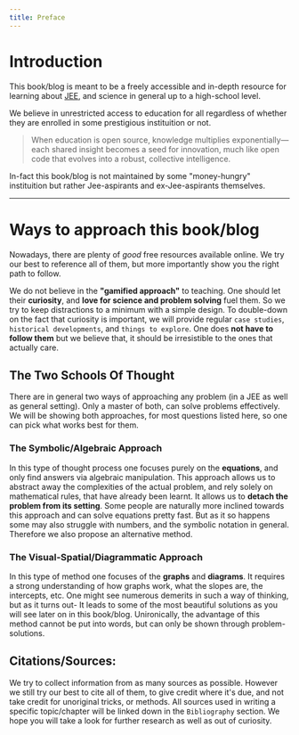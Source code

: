 ```yaml
---
title: Preface
---
```

# Introduction

This book/blog is meant to be a freely accessible and in-depth resource for learning about [JEE](https://en.wikipedia.org/wiki/Joint_Entrance_Examination), and science in general up to a high-school level.

We believe in unrestricted access to education for all regardless of whether they are enrolled in some prestigious instituition or not.


> When education is open source, knowledge multiplies exponentially—each shared insight becomes a seed for innovation, much like open code that evolves into a robust, collective intelligence.

In-fact this book/blog is not maintained by some "money-hungry" instituition but rather Jee-aspirants and ex-Jee-aspirants themselves.



---
# Ways to approach this book/blog

Nowadays, there are plenty of _good_ free resources available online.
We try our best to reference all of them, but more importantly show you the right path to follow.

We do not believe in the **"gamified approach"** to teaching. One should let their **curiosity**, and **love for science and problem solving** fuel them. So we try to keep distractions to a minimum with a simple design.
To double-down on the fact that curiosity is important, we will provide regular `case studies`, `historical developments`, and `things to explore`. One does **not have to follow them** but we believe that, it should be irresistible to the ones that actually care.


## The Two Schools Of Thought
There are in general two ways of approaching any problem (in a JEE as well as general setting).
Only a master of both, can solve problems effectively. We will be showing both approaches, for most questions listed here, so one can pick what works best for them.


### The Symbolic/Algebraic Approach
In this type of thought process one focuses purely on the **equations**, and only find answers via algebraic manipulation.
This approach allows us to abstract away the complexities of the actual problem, and rely solely on mathematical rules, that have already been learnt. It allows us to **detach the problem from its setting**.
Some people are naturally more inclined towards this approach and can solve equations pretty fast. But as it so happens some may also struggle with numbers, and the symbolic notation in general. Therefore we also propose an alternative method.

### The Visual-Spatial/Diagrammatic Approach
In this type of method one focuses of the **graphs** and **diagrams**. It requires a strong understanding of how graphs work, what the slopes are, the intercepts, etc. One might see numerous demerits in such a way of thinking, but as it turns out- It leads to some of the most beautiful solutions as you will see later on in this book/blog. Unironically, the advantage of this method cannot be put into words, but can only be shown through problem-solutions.


## Citations/Sources:
We try to collect information from as many sources as possible. However we still try our best to cite all of them, to give credit where it's due, and not take credit for unoriginal tricks, or methods.
All sources used in writing a specific topic/chapter will be linked down in the `Bibliography` section. We hope you will take a look for further research as well as out of curiosity.
